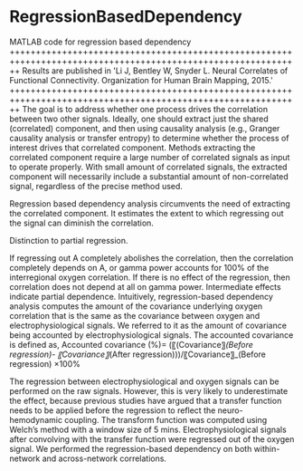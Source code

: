 # RegressionBasedDependency
MATLAB code for regression based dependency 
++++++++++++++++++++++++++++++++++++++++++++++++++++++++++++++++++++++++++++++++++++++++++++++++++++++++++++++
Results are published in 'Li J, Bentley W, Snyder L. Neural Correlates of Functional Connectivity. Organization for Human Brain Mapping, 2015.'
++++++++++++++++++++++++++++++++++++++++++++++++++++++++++++++++++++++++++++++++++++++++++++++++++++++++++++++
The goal is to address whether one process drives the correlation between two other signals. Ideally, one should extract just the shared (correlated) component, and then using causality analysis (e.g., Granger causality analysis or transfer entropy) to determine whether the process of interest drives that correlated component. Methods extracting the correlated component require a large number of correlated signals as input to operate properly. With small amount of correlated signals, the extracted component will necessarily include a substantial amount of non-correlated signal, regardless of the precise method used.

Regression based dependency analysis circumvents the need of extracting the correlated component. It estimates the extent to which regressing out the signal can diminish the correlation.  

Distinction to partial regression. 


If regressing out A completely abolishes the correlation, then the correlation completely depends on A, or gamma power accounts for 100% of the interregional oxygen correlation. If there is no effect of the regression, then correlation does not depend at all on gamma power. Intermediate effects indicate partial dependence. 
Intuitively, regression-based dependency analysis computes the amount of the covariance underlying oxygen correlation that is the same as the covariance between oxygen and electrophysiological signals. We referred to it as the amount of covariance being accounted by electrophysiological signals. The accounted covariance is defined as,
 	Accounted covariance (%)=                                                     (〖(Covariance〗_(Before regression)- 〖Covariance〗_(After regression)))/〖Covariance〗_(Before regression) ×100%

The regression between electrophysiological and oxygen signals can be performed on the raw signals. However, this is very likely to underestimate the effect, because previous studies have argued that a transfer function needs to be applied before the regression to reflect the neuro-hemodynamic coupling. The transform function was computed using Welch’s method with a window size of 5 mins. Electrophysiological signals after convolving with the transfer function were regressed out of the oxygen signal. 
We performed the regression-based dependency on both within-network and across-network correlations.

